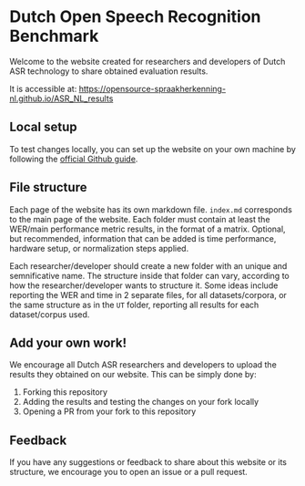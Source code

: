 # Dutch Open Speech Recognition Benchmark

Welcome to the website created for researchers and developers of Dutch ASR technology to share obtained evaluation results. 

It is accessible at: https://opensource-spraakherkenning-nl.github.io/ASR_NL_results

## Local setup
To test changes locally, you can set up the website on your own machine by following the [official Github guide](https://docs.github.com/en/pages/setting-up-a-github-pages-site-with-jekyll/testing-your-github-pages-site-locally-with-jekyll).

## File structure
Each page of the website has its own markdown file. `index.md` corresponds to the main page of the website. Each folder must contain at least the WER/main performance metric results, in the format of a matrix. Optional, but recommended, information that can be added is time performance, hardware setup, or normalization steps applied.

Each researcher/developer should create a new folder with an unique and semnificative name. The structure inside that folder can vary, according to how the researcher/developer wants to structure it. Some ideas include reporting the WER and time in 2 separate files, for all datasets/corpora, or the same structure as in the `UT` folder, reporting all results for each dataset/corpus used.

## Add your own work!
We encourage all Dutch ASR researchers and developers to upload the results they obtained on our website. This can be simply done by:

1. Forking this repository
2. Adding the results and testing the changes on your fork locally
3. Opening a PR from your fork to this repository

## Feedback
If you have any suggestions or feedback to share about this website or its structure, we encourage you to open an issue or a pull request.